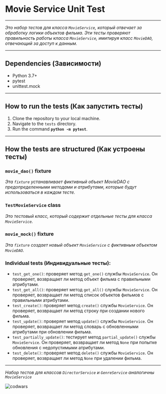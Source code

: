 # Movie Service Unit Test
***
_Это набор тестов для класса `MovieService`, который отвечает за обработку логики объектов фильма. Эти тесты проверяют правильность работы класса `MovieService`, имитируя класс `MovieDAO`, отвечающий за доступ к данным._

---

## Dependencies (Зависимости)
+ Python 3.7+
+ pytest
+ unittest.mock
---

## How to run the tests (Как запустить тесты)

1. Clone the repository to your local machine.
2. Navigate to the `tests` directory.
3. Run the command __`python -m pytest`__.

---

## How the tests are structured (Как устроены тесты)

### `movie_dao()` fixture

_Эта `fixture` устанавливает фиктивный объект MovieDAO с предопределенными методами и атрибутами, которые будут использоваться в каждом тесте._

### `TestMovieService` class

_Это тестовый класс, который содержит отдельные тесты для класса `MovieService`._

### `movie_mock()` fixture

_Эта `fixture` создает новый объект `MovieService` с фиктивным объектом `MovieDAO`._

### Individual tests (Индивидуальные тесты):
+ `test_get_one()`: проверяет метод `get_one()` службы `MovieService`. Он проверяет, возвращает ли метод объект фильма с правильными атрибутами.
+ `test_get_all()`: проверяет метод `get_all()` службы `MovieService`. Он проверяет, возвращает ли метод список объектов фильмов с правильными атрибутами.
+ `test_create()`: проверяет метод `create()` службы `MovieService`. Он проверяет, возвращает ли метод строку при создании нового фильма.
+ `test_update()`: проверяет метод `update()` службы `MovieService`. Он проверяет, возвращает ли метод словарь с обновленными атрибутами при обновлении фильма.
+ `test_partially_update()`: тестирует метод `partial_update()` службы `MovieService`. Он проверяет, возвращает ли метод `None` при попытке обновления с недопустимыми атрибутами.
+ `test_delete()`: проверяет метод `delete()` службы `MovieService`. Он проверяет, возвращает ли метод `None` при удалении фильма.
---
_Набор тестов для классов `DirectorService` и `GenreService` аналогичны `MovieService`_

![codwars](https://www.codewars.com/users/Ko4ak/badges/large)
